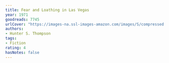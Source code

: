 ```yaml
---
title: Fear and Loathing in Las Vegas
year: 1971
goodreads: 7745
urlCover: "https://images-na.ssl-images-amazon.com/images/S/compressed.photo.goodreads.com/books/1703312483i/7745.jpg"
authors:
- Hunter S. Thompson
tags:
- Fiction
rating: 4
hasNotes: false
---
```

